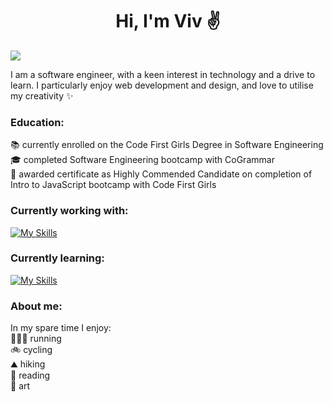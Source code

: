 <h1 align="center">Hi, I'm Viv ✌</h1>

<a href="https://www.linkedin.com/in/vivien-croggon/" ><img src="https://img.shields.io/badge/LinkedIn-0077B5?style=for-the-badge&logo=linkedin&logoColor=white" /> </a>

I am a software engineer, with a keen interest in technology and a drive to learn. I particularly enjoy web development and design, and love to utilise my creativity ✨
### Education:
📚 currently enrolled on the Code First Girls Degree in Software Engineering</br>
🎓 completed Software Engineering bootcamp with CoGrammar</br>
💫 awarded certificate as Highly Commended Candidate on completion of Intro to JavaScript bootcamp with Code First Girls


### Currently working with:

[![My Skills](https://skillicons.dev/icons?i=js,html,css,python,git)](https://skillicons.dev)

### Currently learning:

[![My Skills](https://skillicons.dev/icons?i=docker,react)](https://skillicons.dev)

### About me:
In my spare time I enjoy:</br>
🏃🏻‍♀️ running</br>
🚲 cycling</br>
⛰️ hiking</br>
📖 reading</br>
🎨 art

